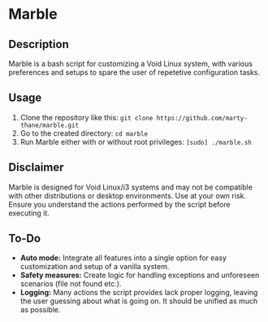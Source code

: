 # Marble

## Description

Marble is a bash script for customizing a Void Linux system,
with various preferences and setups to spare the user of repetetive
configuration tasks.

## Usage

1. Clone the repository like this: `git clone
   https://github.com/marty-thane/marble.git`
2. Go to the created directory: `cd marble`
4. Run Marble either with or without root privileges: `[sudo] ./marble.sh`


## Disclaimer

Marble is designed for Void Linux/i3 systems and may not be compatible with
other distributions or desktop environments. Use at your own risk. Ensure you
understand the actions performed by the script before executing it.

## To-Do

- **Auto mode:** Integrate all features into a single option for easy
  customization and setup of a vanilla system.
- **Safety measures:** Create logic for handling exceptions and unforeseen
  scenarios (file not found etc.).
- **Logging:** Many actions the script provides lack proper logging, leaving
  the user guessing about what is going on. It should be unified as much as
  possible.

